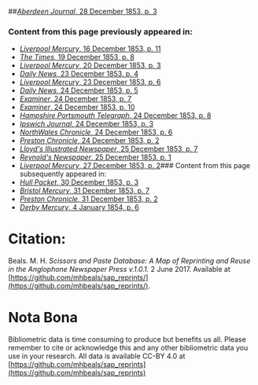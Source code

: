 ##[*Aberdeen Journal*, 28 December 1853, p. 3](https://mhbeals.github.io/sap_html/Aberdeen-Journal/Aberdeen-Journal-28-December-1853-p-3)

### Content from this page previously appeared in:
+ [*Liverpool Mercury*, 16 December 1853, p. 11](https://mhbeals.github.io/sap_html/Liverpool-Mercury/Liverpool-Mercury-16-December-1853-p-11)
+ [*The Times*, 19 December 1853, p. 8](https://mhbeals.github.io/sap_html/The-Times/The-Times-19-December-1853-p-8)
+ [*Liverpool Mercury*, 20 December 1853, p. 3](https://mhbeals.github.io/sap_html/Liverpool-Mercury/Liverpool-Mercury-20-December-1853-p-3)
+ [*Daily News*, 23 December 1853, p. 4](https://mhbeals.github.io/sap_html/Daily-News/Daily-News-23-December-1853-p-4)
+ [*Liverpool Mercury*, 23 December 1853, p. 6](https://mhbeals.github.io/sap_html/Liverpool-Mercury/Liverpool-Mercury-23-December-1853-p-6)
+ [*Daily News*, 24 December 1853, p. 5](https://mhbeals.github.io/sap_html/Daily-News/Daily-News-24-December-1853-p-5)
+ [*Examiner*, 24 December 1853, p. 7](https://mhbeals.github.io/sap_html/Examiner/Examiner-24-December-1853-p-7)
+ [*Examiner*, 24 December 1853, p. 10](https://mhbeals.github.io/sap_html/Examiner/Examiner-24-December-1853-p-10)
+ [*Hampshire Portsmouth Telegraph*, 24 December 1853, p. 8](https://mhbeals.github.io/sap_html/Hampshire-Portsmouth-Telegraph/Hampshire-Portsmouth-Telegraph-24-December-1853-p-8)
+ [*Ipswich Journal*, 24 December 1853, p. 3](https://mhbeals.github.io/sap_html/Ipswich-Journal/Ipswich-Journal-24-December-1853-p-3)
+ [*NorthWales Chronicle*, 24 December 1853, p. 6](https://mhbeals.github.io/sap_html/NorthWales-Chronicle/NorthWales-Chronicle-24-December-1853-p-6)
+ [*Preston Chronicle*, 24 December 1853, p. 2](https://mhbeals.github.io/sap_html/Preston-Chronicle/Preston-Chronicle-24-December-1853-p-2)
+ [*Lloyd's Illustrated Newspaper*, 25 December 1853, p. 7](https://mhbeals.github.io/sap_html/Lloyd's-Illustrated-Newspaper/Lloyd's-Illustrated-Newspaper-25-December-1853-p-7)
+ [*Reynold's Newspaper*, 25 December 1853, p. 1](https://mhbeals.github.io/sap_html/Reynold's-Newspaper/Reynold's-Newspaper-25-December-1853-p-1)
+ [*Liverpool Mercury*, 27 December 1853, p. 2](https://mhbeals.github.io/sap_html/Liverpool-Mercury/Liverpool-Mercury-27-December-1853-p-2)### Content from this page subsequently appeared in:
+ [*Hull Packet*, 30 December 1853, p. 3](https://mhbeals.github.io/sap_html/Hull-Packet/Hull-Packet-30-December-1853-p-3)
+ [*Bristol Mercury*, 31 December 1853, p. 7](https://mhbeals.github.io/sap_html/Bristol-Mercury/Bristol-Mercury-31-December-1853-p-7)
+ [*Preston Chronicle*, 31 December 1853, p. 2](https://mhbeals.github.io/sap_html/Preston-Chronicle/Preston-Chronicle-31-December-1853-p-2)
+ [*Derby Mercury*, 4 January 1854, p. 6](https://mhbeals.github.io/sap_html/Derby-Mercury/Derby-Mercury-4-January-1854-p-6)
                    
# Citation: 

Beals. M. H. *Scissors and Paste Database: A Map of Reprinting and Reuse in the Anglophone Newspaper Press v.1.0.1.* 2 June 2017. Available at [https://github.com/mhbeals/sap_reprints/](https://github.com/mhbeals/sap_reprints/). 
                    
# Nota Bona

Bibliometric data is time consuming to produce but benefits us all. Please remember to cite or acknowledge this and any other bibliometric data you use in your research. All data is available CC-BY 4.0 at [https://github.com/mhbeals/sap_reprints](https://github.com/mhbeals/sap_reprints)
